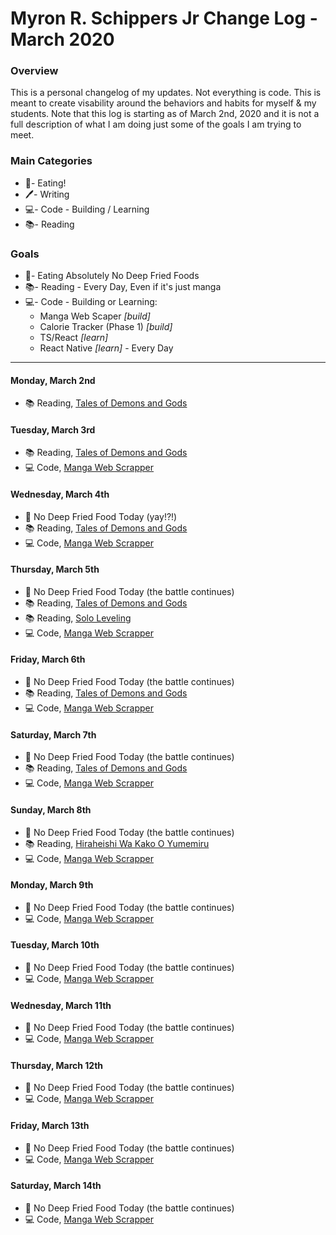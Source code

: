 # Myron R. Schippers Jr Change Log - March 2020

### Overview
This is a personal changelog of my updates. Not everything is code. This is meant to create visability around the behaviors and habits for myself & my students. Note that this log is starting as of March 2nd, 2020 and it is not a full description of what I am doing just some of the goals I am trying to meet. 

### Main Categories
- 🍎- Eating!
- 🖊- Writing
- 💻- Code - Building / Learning
- 📚- Reading

### Goals
- 🍎- Eating Absolutely No Deep Fried Foods
- 📚- Reading - Every Day, Even if it's just manga
- 💻- Code - Building or Learning:
  - Manga Web Scaper *[build]*
  - Calorie Tracker (Phase 1) *[build]*
  - TS/React *[learn]*
  - React Native *[learn]* - Every Day

---


#### Monday, March 2nd
- 📚 Reading, [Tales of Demons and Gods](https://manganelo.com/manga/hyer5231574354229)

#### Tuesday, March 3rd
- 📚 Reading, [Tales of Demons and Gods](https://manganelo.com/manga/hyer5231574354229)
- 💻 Code, [Manga Web Scrapper](https://github.com/myronschippers/manga-web-scraper)

#### Wednesday, March 4th
- 🍎 No Deep Fried Food Today (yay!?!)
- 📚 Reading, [Tales of Demons and Gods](https://manganelo.com/manga/hyer5231574354229)
- 💻 Code, [Manga Web Scrapper](https://github.com/myronschippers/manga-web-scraper)

#### Thursday, March 5th
- 🍎 No Deep Fried Food Today (the battle continues)
- 📚 Reading, [Tales of Demons and Gods](https://manganelo.com/manga/hyer5231574354229)
- 📚 Reading, [Solo Leveling](https://manganelo.com/manga/pn918005)
- 💻 Code, [Manga Web Scrapper](https://github.com/myronschippers/manga-web-scraper)

#### Friday, March 6th
- 🍎 No Deep Fried Food Today (the battle continues)
- 📚 Reading, [Tales of Demons and Gods](https://manganelo.com/manga/hyer5231574354229)
- 💻 Code, [Manga Web Scrapper](https://github.com/myronschippers/manga-web-scraper)

#### Saturday, March 7th
- 🍎 No Deep Fried Food Today (the battle continues)
- 📚 Reading, [Tales of Demons and Gods](https://manganelo.com/manga/hyer5231574354229)
- 💻 Code, [Manga Web Scrapper](https://github.com/myronschippers/manga-web-scraper)

#### Sunday, March 8th
- 🍎 No Deep Fried Food Today (the battle continues)
- 📚 Reading, [Hiraheishi Wa Kako O Yumemiru](https://manganelo.com/manga/hiraheishi_wa_kako_o_yumemiru)
- 💻 Code, [Manga Web Scrapper](https://github.com/myronschippers/manga-web-scraper)

#### Monday, March 9th
- 🍎 No Deep Fried Food Today (the battle continues)
- 💻 Code, [Manga Web Scrapper](https://github.com/myronschippers/manga-web-scraper)

#### Tuesday, March 10th
- 🍎 No Deep Fried Food Today (the battle continues)
- 💻 Code, [Manga Web Scrapper](https://github.com/myronschippers/manga-web-scraper)

#### Wednesday, March 11th
- 🍎 No Deep Fried Food Today (the battle continues)
- 💻 Code, [Manga Web Scrapper](https://github.com/myronschippers/manga-web-scraper)

#### Thursday, March 12th
- 🍎 No Deep Fried Food Today (the battle continues)
- 💻 Code, [Manga Web Scrapper](https://github.com/myronschippers/manga-web-scraper)

#### Friday, March 13th
- 🍎 No Deep Fried Food Today (the battle continues)
- 💻 Code, [Manga Web Scrapper](https://github.com/myronschippers/manga-web-scraper)

#### Saturday, March 14th
- 🍎 No Deep Fried Food Today (the battle continues)
- 💻 Code, [Manga Web Scrapper](https://github.com/myronschippers/manga-web-scraper)
